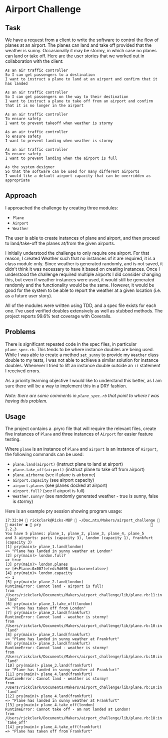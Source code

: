 Airport Challenge
=================

Task
-----

We have a request from a client to write the software to control the flow of planes at an airport. The planes can land and take off provided that the weather is sunny. Occasionally it may be stormy, in which case no planes can land or take off.  Here are the user stories that we worked out in collaboration with the client:

```
As an air traffic controller
So I can get passengers to a destination
I want to instruct a plane to land at an airport and confirm that it has landed

As an air traffic controller
So I can get passengers on the way to their destination
I want to instruct a plane to take off from an airport and confirm that it is no longer in the airport

As an air traffic controller
To ensure safety
I want to prevent takeoff when weather is stormy

As an air traffic controller
To ensure safety
I want to prevent landing when weather is stormy

As an air traffic controller
To ensure safety
I want to prevent landing when the airport is full

As the system designer
So that the software can be used for many different airports
I would like a default airport capacity that can be overridden as appropriate
```

Approach
-----

I approached the challenge by creating three modules:
- `Plane`
- `Airport`
- `Weather`

The user is able to create instances of plane and airport, and then proceed to land/take-off the planes at/from the given airports.

I initially understood the challenge to only require one airport. For that reason, I created Weather such that no instances of it are required, it is a class module only. Since weather is generated randomly, and is not saved, it didn't think it was necessary to have it based on creating instances. Once I understood the challenge required multiple airports I did consider changing this, but even if weather instances were used, it would still be generated randomly and the functionality would be the same. However, it would be good for the system to be able to report the weather at a given location (i.e. as a future user story).

All of the modules were written using TDD, and a spec file exists for each one. I've used verified doubles extensively as well as stubbed methods. The project reports 99.6% test coverage with Coveralls.

Problems
-----

There is significant repeated code in the spec files, in particular `plane_spec.rb`. This tends to be where instance doubles are being used. While I was able to create a method `set_sunny` to provide my `Weather` class double to my tests, I was not able to achieve a similar solution for instance doubles. Whenever I tried to lift an instance double outside an `it` statement I received errors.

As a priority learning objective I would like to understand this better, as I am sure there will be a way to implement this in a DRY fashion.

*Note: there are some comments in `plane_spec.rb` that point to where I was having this problem.*

Usage
-----

The project contains a .pryrc file that will require the relevant files, create five instances of `Plane` and three instances of `Airport` for easier feature testing.

Where `plane` is an instance of `Plane` and `airport` is an instance of `Airport`, the following commands can be used:
- `plane.land(airport)` (instruct plane to land at airport)
- `plane.take_off(airport)` (instruct plane to take off from airport)
- `plane.airborne` (see if plane is airborne)
- `airport.capacity` (see airport capacity)
- `airport.planes` (see planes docked at airport)
- `airport.full?` (see if airport is full)
- `Weather.sunny?` (see randomly generated weather - true is sunny, false is stormy)

Here is an example pry session showing program usage:

```
17:32:04  rickclark@Ricks-MBP  ~/Doc…nts/Makers/airport_challenge   master ●  pry                                                  2.2.3
You have 5 planes: plane_1, plane_2, plane_3, plane_4, plane_5
and 3 airports: paris (capacity 3), london (capacity 1), frankfurt (capacity 3)
[1] pry(main)> plane_1.land(london)
=> "Plane has landed in sunny weather at London"
[2] pry(main)> london.full?
=> true
[3] pry(main)> london.planes
=> [#<Plane:0x007fefedc9d698 @airborne=false>]
[4] pry(main)> london.capacity
=> 1
[5] pry(main)> plane_2.land(london)
RuntimeError: Cannot land - airport is full!
from /Users/rickclark/Documents/Makers/airport_challenge/lib/plane.rb:11:in `land'
[6] pry(main)> plane_1.take_off(london)
=> "Plane has taken off from London"
[7] pry(main)> plane_2.land(frankfurt)
RuntimeError: Cannot land - weather is stormy!
from /Users/rickclark/Documents/Makers/airport_challenge/lib/plane.rb:10:in `land'
[8] pry(main)> plane_2.land(frankfurt)
=> "Plane has landed in sunny weather at Frankfurt"
[9] pry(main)> plane_3.land(frankfurt)
RuntimeError: Cannot land - weather is stormy!
from /Users/rickclark/Documents/Makers/airport_challenge/lib/plane.rb:10:in `land'
[10] pry(main)> plane_3.land(frankfurt)
=> "Plane has landed in sunny weather at Frankfurt"
[11] pry(main)> plane_4.land(frankfurt)
RuntimeError: Cannot land - weather is stormy!
from /Users/rickclark/Documents/Makers/airport_challenge/lib/plane.rb:10:in `land'
[12] pry(main)> plane_4.land(frankfurt)
=> "Plane has landed in sunny weather at Frankfurt"
[13] pry(main)> plane_4.take_off(london)
RuntimeError: Cannot take off - am not landed at London!
from /Users/rickclark/Documents/Makers/airport_challenge/lib/plane.rb:18:in `take_off'
[14] pry(main)> plane_4.take_off(frankfurt)
=> "Plane has taken off from Frankfurt"
```
